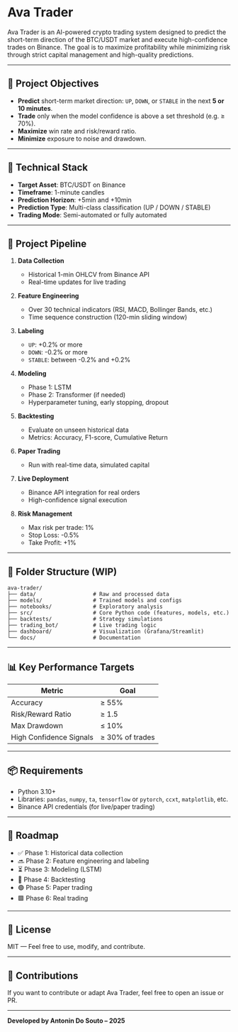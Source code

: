 # Ava Trader

Ava Trader is an AI-powered crypto trading system designed to predict the short-term direction of the BTC/USDT market and execute high-confidence trades on Binance. The goal is to maximize profitability while minimizing risk through strict capital management and high-quality predictions.

---

## 🚀 Project Objectives

- **Predict** short-term market direction: `UP`, `DOWN`, or `STABLE` in the next **5 or 10 minutes**.
- **Trade** only when the model confidence is above a set threshold (e.g. ≥ 70%).
- **Maximize** win rate and risk/reward ratio.
- **Minimize** exposure to noise and drawdown.

---

## 🧠 Technical Stack

- **Target Asset**: BTC/USDT on Binance
- **Timeframe**: 1-minute candles
- **Prediction Horizon**: +5min and +10min
- **Prediction Type**: Multi-class classification (UP / DOWN / STABLE)
- **Trading Mode**: Semi-automated or fully automated

---

## 🔁 Project Pipeline

1. **Data Collection**
   - Historical 1-min OHLCV from Binance API
   - Real-time updates for live trading

2. **Feature Engineering**
   - Over 30 technical indicators (RSI, MACD, Bollinger Bands, etc.)
   - Time sequence construction (120-min sliding window)

3. **Labeling**
   - `UP`: +0.2% or more
   - `DOWN`: -0.2% or more
   - `STABLE`: between -0.2% and +0.2%

4. **Modeling**
   - Phase 1: LSTM
   - Phase 2: Transformer (if needed)
   - Hyperparameter tuning, early stopping, dropout

5. **Backtesting**
   - Evaluate on unseen historical data
   - Metrics: Accuracy, F1-score, Cumulative Return

6. **Paper Trading**
   - Run with real-time data, simulated capital

7. **Live Deployment**
   - Binance API integration for real orders
   - High-confidence signal execution

8. **Risk Management**
   - Max risk per trade: 1%
   - Stop Loss: -0.5%
   - Take Profit: +1%

---

## 📂 Folder Structure (WIP)

```
ava-trader/
├── data/                  # Raw and processed data
├── models/                # Trained models and configs
├── notebooks/             # Exploratory analysis
├── src/                   # Core Python code (features, models, etc.)
├── backtests/             # Strategy simulations
├── trading_bot/           # Live trading logic
├── dashboard/             # Visualization (Grafana/Streamlit)
└── docs/                  # Documentation
```

---

## 📊 Key Performance Targets

| Metric                     | Goal             |
|---------------------------|------------------|
| Accuracy                  | ≥ 55%            |
| Risk/Reward Ratio         | ≥ 1.5            |
| Max Drawdown              | ≤ 10%            |
| High Confidence Signals   | ≥ 30% of trades  |

---

## 📦 Requirements

- Python 3.10+
- Libraries: `pandas`, `numpy`, `ta`, `tensorflow` or `pytorch`, `ccxt`, `matplotlib`, etc.
- Binance API credentials (for live/paper trading)

---

## 📅 Roadmap

- ✅ Phase 1: Historical data collection
- 🔜 Phase 2: Feature engineering and labeling
- ⏳ Phase 3: Modeling (LSTM)
- 🧪 Phase 4: Backtesting
- 🟢 Phase 5: Paper trading
- 🟩 Phase 6: Real trading

---

## 📜 License

MIT — Feel free to use, modify, and contribute.

---

## 🤝 Contributions

If you want to contribute or adapt Ava Trader, feel free to open an issue or PR.

---

**Developed by Antonin Do Souto – 2025**
